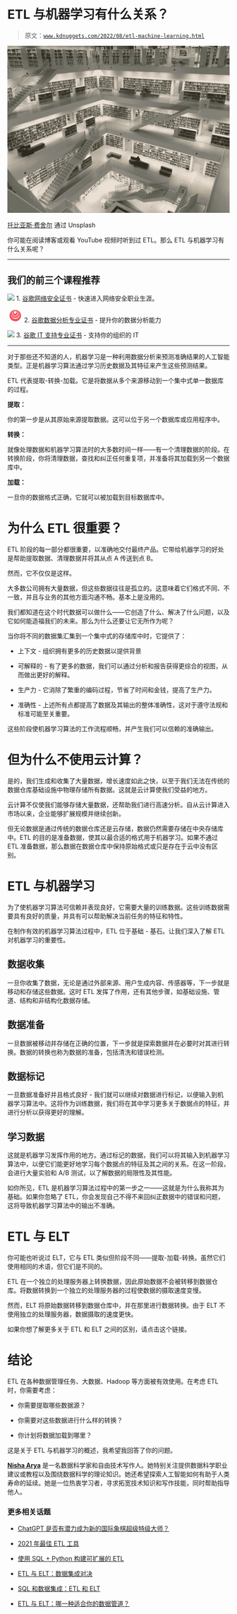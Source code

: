 # ETL 与机器学习有什么关系？

> 原文：[`www.kdnuggets.com/2022/08/etl-machine-learning.html`](https://www.kdnuggets.com/2022/08/etl-machine-learning.html)

![ETL 与机器学习有什么关系？](img/b86dddcde9bff364282786e8df0fe246.png)

[托比亚斯·费舍尔](https://unsplash.com/@tofi) 通过 Unsplash

你可能在阅读博客或观看 YouTube 视频时听到过 ETL。那么 ETL 与机器学习有什么关系呢？

* * *

## 我们的前三个课程推荐

![](img/0244c01ba9267c002ef39d4907e0b8fb.png) 1\. [谷歌网络安全证书](https://www.kdnuggets.com/google-cybersecurity) - 快速进入网络安全职业生涯。

![](img/e225c49c3c91745821c8c0368bf04711.png) 2\. [谷歌数据分析专业证书](https://www.kdnuggets.com/google-data-analytics) - 提升你的数据分析能力

![](img/0244c01ba9267c002ef39d4907e0b8fb.png) 3\. [谷歌 IT 支持专业证书](https://www.kdnuggets.com/google-itsupport) - 支持你的组织的 IT

* * *

对于那些还不知道的人，机器学习是一种利用数据分析来预测准确结果的人工智能类型。正是机器学习算法通过学习历史数据及其特征来产生这些预测结果。

ETL 代表提取-转换-加载。它是将数据从多个来源移动到一个集中式单一数据库的过程。

**提取：**

你的第一步是从其原始来源提取数据。这可以位于另一个数据库或应用程序中。

**转换：**

就像处理数据和机器学习算法时的大多数时间一样——有一个清理数据的阶段。在转换阶段，你将清理数据，查找和纠正任何重复项，并准备将其加载到另一个数据库中。

**加载：**

一旦你的数据格式正确，它就可以被加载到目标数据库中。

# 为什么 ETL 很重要？

ETL 阶段的每一部分都很重要，以准确地交付最终产品。它带给机器学习的好处是帮助提取数据、清理数据并将其从点 A 传送到点 B。

然而，它不仅仅是这样。

大多数公司拥有大量数据，但这些数据往往是孤立的。这意味着它们格式不同、不一致，并且与业务的其他方面沟通不畅。基本上是没用的。

我们都知道在这个时代数据可以做什么——它创造了什么、解决了什么问题，以及它如何能造福我们的未来。那么为什么还要让它无所作为呢？

当你将不同的数据集汇集到一个集中式的存储库中时，它提供了：

+   上下文 - 组织拥有更多的历史数据以提供背景

+   可解释的 - 有了更多的数据，我们可以通过分析和报告获得更综合的视图，从而做出更好的解释。

+   生产力 - 它消除了繁重的编码过程，节省了时间和金钱，提高了生产力。

+   准确性 - 上述所有点都提高了数据及其输出的整体准确性，这对于遵守法规和标准可能至关重要。

这些阶段使机器学习算法的工作流程顺畅，并产生我们可以信赖的准确输出。

# 但为什么不使用云计算？

是的，我们生成和收集了大量数据，增长速度如此之快，以至于我们无法在传统的数据仓库基础设施中物理存储所有数据。这就是云计算使我们受益的地方。

云计算不仅使我们能够存储大量数据，还帮助我们进行高速分析。自从云计算进入市场以来，企业能够扩展规模并继续创新。

但无论数据是通过传统的数据仓库还是云存储，数据仍然需要存储在中央存储库中。ETL 的目的是准备数据，使其以最合适的格式用于机器学习。如果不通过 ETL 准备数据，那么数据在数据仓库中保持原始格式或只是存在于云中没有区别。

# ETL 与机器学习

为了使机器学习算法可信赖并表现良好，它需要大量的训练数据。这些训练数据需要具有良好的质量，并具有可以帮助解决当前任务的特征和特性。

在制作有效的机器学习算法过程中，ETL 位于基础 - 基石。让我们深入了解 ETL 对机器学习的重要性。

## 数据收集

一旦你收集了数据，无论是通过外部来源、用户生成内容、传感器等，下一步就是移动和存储这些数据。这时 ETL 发挥了作用，还有其他步骤，如基础设施、管道、结构和非结构化数据存储。

## 数据准备

一旦数据被移动并存储在正确的位置，下一步就是探索数据并在必要时对其进行转换。数据的转换也称为数据的准备，包括清洗和错误检测。

## 数据标记

一旦数据准备好并且格式良好 - 我们就可以继续对数据进行标记，以便输入到机器学习算法中。这将作为训练数据，我们将在其中学习更多关于数据点的特征，并进行分析以获得更好的理解。

## 学习数据

这就是机器学习发挥作用的地方。通过标记的数据，我们可以将其输入到机器学习算法中，以便它们能更好地学习每个数据点的特征及其之间的关系。在这一阶段，会进行大量实验和 A/B 测试，以了解数据的局限性及其性能。

如你所见，ETL 是机器学习算法过程中的第一步之一——这就是为什么我称其为基础。如果你忽略了 ETL，你会发现自己不得不来回纠正数据中的错误和问题，这将导致机器学习算法中的输出不准确。

# ETL 与 ELT

你可能也听说过 ELT，它与 ETL 类似但阶段不同——提取-加载-转换。虽然它们使用相同的术语，但它们是不同的。

ETL 在一个独立的处理服务器上转换数据，因此原始数据不会被转移到数据仓库。将数据转换到一个独立的处理服务器的过程使数据的摄取速度变慢。

然而，ELT 将原始数据转移到数据仓库中，并在那里进行数据转换。由于 ELT 不使用独立的处理服务器，数据摄取的速度更快。

如果你想了解更多关于 ETL 和 ELT 之间的区别，请点击这个链接。

# 结论

ETL 在各种数据管理任务、大数据、Hadoop 等方面被有效使用。在考虑 ETL 时，你需要考虑：

+   你需要提取哪些数据源？

+   你需要对这些数据进行什么样的转换？

+   你计划将数据加载到哪里？

这是关于 ETL 与机器学习的概述，我希望我回答了你的问题。

**[Nisha Arya](https://www.linkedin.com/in/nisha-arya-ahmed/)** 是一名数据科学家和自由技术写作人。她特别关注提供数据科学职业建议或教程以及围绕数据科学的理论知识。她还希望探索人工智能如何有助于人类寿命的延续。她是一位热衷学习者，寻求拓宽技术知识和写作技能，同时帮助指导他人。

### 更多相关话题

+   [ChatGPT 是否有潜力成为新的国际象棋超级特级大师？](https://www.kdnuggets.com/does-chatgpt-have-the-potential-to-become-a-new-chess-super-grandmaster)

+   [2021 年最佳 ETL 工具](https://www.kdnuggets.com/2021/12/mozart-best-etl-tools-2021.html)

+   [使用 SQL + Python 构建可扩展的 ETL](https://www.kdnuggets.com/2022/04/building-scalable-etl-sql-python.html)

+   [ETL 与 ELT：数据集成对决](https://www.kdnuggets.com/2022/08/etl-elt-data-integration-showdown.html)

+   [SQL 和数据集成：ETL 和 ELT](https://www.kdnuggets.com/2023/01/sql-data-integration-etl-elt.html)

+   [ETL 与 ELT：哪一种适合你的数据管道？](https://www.kdnuggets.com/2023/03/etl-elt-one-right-data-pipeline.html)
